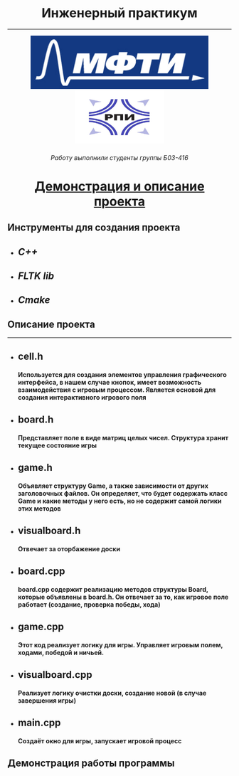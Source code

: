 <h1 align="center">Инженерный практикум</h1>

<hr>

<p align="center">
    <img src="logo.jpg" alt="logo" height="120" width="400"/>
    <img src="logo_2.jpg" alt="logo_2" height="120" width="200"/>
</p>

<h6 align="center">Работу выполнили студенты группы Б03-416</h6>

<h1 align="center"><a  href="https://solitairevue.firebaseapp.com">Демонстрация и описание проекта</a></h1>

##  Инструменты для создания проекта <h3>

- ## *C++*
   
- ## *FLTK lib*

- ## *Cmake*

## Описание проекта

<hr>

- ## cell.h
  <h4>Используется для создания элементов управления графического интерфейса, в нашем случае кнопок, имеет возможность взаимодействия с игровым процессом. Является основой для создания интерактивного игрового поля</h4>
- ## board.h
  <h4>Представляет поле в виде матриц целых чисел. Структура хранит текущее состояние игры</h4>
- ## game.h
  <h4>Объявляет структуру Game, а также зависимости от других заголовочных файлов. Он определяет, что будет содержать класс Game и какие методы у него есть, но не содержит самой логики этих методов</h4>
- ## visualboard.h
  <h4>Отвечает за оторбажение доски</h4>
- ## board.cpp
  <h4>board.cpp содержит реализацию методов структуры Board, которые объявлены в board.h. Он отвечает за то, как игровое поле работает (создание, проверка победы, хода)</h4>
- ## game.cpp
  <h4>Этот код реализует логику для игры. Управляет игровым полем, ходами, победой и ничьей.</h4>
- ## visualboard.cpp
  <h4>Реализует логику очистки доски, создание
  новой (в случае завершения игры)</h4>
- ## main.cpp
  <h4>Создаёт окно для игры, запускает
  игровой процесс</h4>
## Демонстрация работы программы
